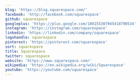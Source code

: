 ```yaml
---
blog: 'https://blog.squarespace.com/'
facebook: 'http://facebook.com/squarespace'
github: squarespace
googleplus: 'https://plus.google.com/108155307945418790534'
instagram: 'https://instagram.com/squarespace'
linkedin: 'https://linkedin.com/company/squarespace'
logohandle: squarespace
pinterest: 'https://pinterest.com/squarespace'
sort: squarespace
title: Squarespace
twitter: squarespace
website: 'https://www.squarespace.com/'
wikipedia: 'https://en.wikipedia.org/wiki/Squarespace'
youtube: 'https://youtube.com/squarespace'
---
```

